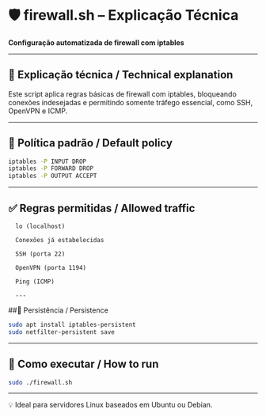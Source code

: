# 🛡️ firewall.sh – Explicação Técnica  
**Configuração automatizada de firewall com iptables**

---

## 📝 Explicação técnica / Technical explanation

Este script aplica regras básicas de firewall com iptables, bloqueando conexões indesejadas e permitindo somente tráfego essencial, como SSH, OpenVPN e ICMP.

---

## 🔐 Política padrão / Default policy

```bash
iptables -P INPUT DROP
iptables -P FORWARD DROP
iptables -P OUTPUT ACCEPT
```
---

## ✅ Regras permitidas / Allowed traffic

      lo (localhost)

      Conexões já estabelecidas

      SSH (porta 22)

      OpenVPN (porta 1194)

      Ping (ICMP)

      ---

##💾 Persistência / Persistence
```bash
sudo apt install iptables-persistent
sudo netfilter-persistent save
```

---

## 🚀 Como executar / How to run
```bash
sudo ./firewall.sh
```

---

💡 Ideal para servidores Linux baseados em Ubuntu ou Debian.
